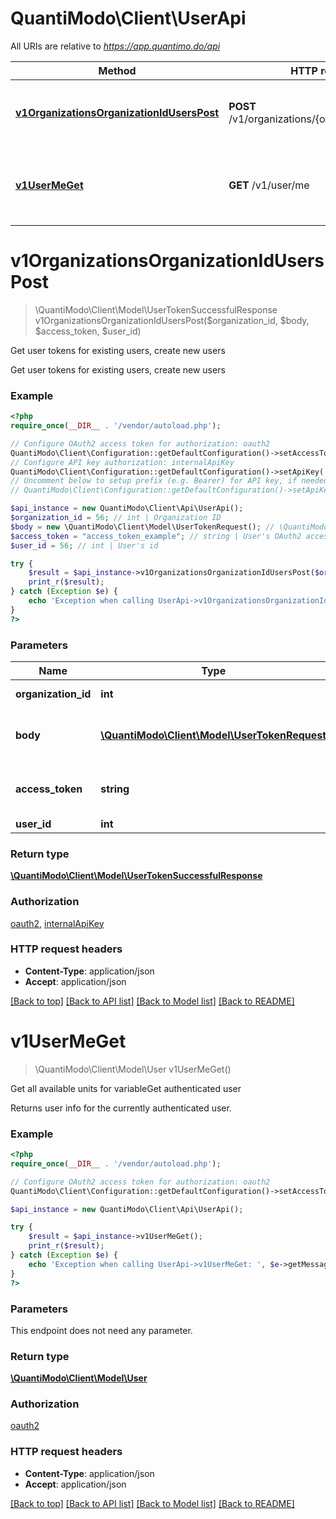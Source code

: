 # QuantiModo\Client\UserApi

All URIs are relative to *https://app.quantimo.do/api*

Method | HTTP request | Description
------------- | ------------- | -------------
[**v1OrganizationsOrganizationIdUsersPost**](UserApi.md#v1OrganizationsOrganizationIdUsersPost) | **POST** /v1/organizations/{organizationId}/users | Get user tokens for existing users, create new users
[**v1UserMeGet**](UserApi.md#v1UserMeGet) | **GET** /v1/user/me | Get all available units for variableGet authenticated user


# **v1OrganizationsOrganizationIdUsersPost**
> \QuantiModo\Client\Model\UserTokenSuccessfulResponse v1OrganizationsOrganizationIdUsersPost($organization_id, $body, $access_token, $user_id)

Get user tokens for existing users, create new users

Get user tokens for existing users, create new users

### Example
```php
<?php
require_once(__DIR__ . '/vendor/autoload.php');

// Configure OAuth2 access token for authorization: oauth2
QuantiModo\Client\Configuration::getDefaultConfiguration()->setAccessToken('YOUR_ACCESS_TOKEN');
// Configure API key authorization: internalApiKey
QuantiModo\Client\Configuration::getDefaultConfiguration()->setApiKey('api_key', 'YOUR_API_KEY');
// Uncomment below to setup prefix (e.g. Bearer) for API key, if needed
// QuantiModo\Client\Configuration::getDefaultConfiguration()->setApiKeyPrefix('api_key', 'Bearer');

$api_instance = new QuantiModo\Client\Api\UserApi();
$organization_id = 56; // int | Organization ID
$body = new \QuantiModo\Client\Model\UserTokenRequest(); // \QuantiModo\Client\Model\UserTokenRequest | Provides organization token and user ID
$access_token = "access_token_example"; // string | User's OAuth2 access token
$user_id = 56; // int | User's id

try {
    $result = $api_instance->v1OrganizationsOrganizationIdUsersPost($organization_id, $body, $access_token, $user_id);
    print_r($result);
} catch (Exception $e) {
    echo 'Exception when calling UserApi->v1OrganizationsOrganizationIdUsersPost: ', $e->getMessage(), PHP_EOL;
}
?>
```

### Parameters

Name | Type | Description  | Notes
------------- | ------------- | ------------- | -------------
 **organization_id** | **int**| Organization ID |
 **body** | [**\QuantiModo\Client\Model\UserTokenRequest**](../Model/\QuantiModo\Client\Model\UserTokenRequest.md)| Provides organization token and user ID |
 **access_token** | **string**| User&#39;s OAuth2 access token | [optional]
 **user_id** | **int**| User&#39;s id | [optional]

### Return type

[**\QuantiModo\Client\Model\UserTokenSuccessfulResponse**](../Model/UserTokenSuccessfulResponse.md)

### Authorization

[oauth2](../../README.md#oauth2), [internalApiKey](../../README.md#internalApiKey)

### HTTP request headers

 - **Content-Type**: application/json
 - **Accept**: application/json

[[Back to top]](#) [[Back to API list]](../../README.md#documentation-for-api-endpoints) [[Back to Model list]](../../README.md#documentation-for-models) [[Back to README]](../../README.md)

# **v1UserMeGet**
> \QuantiModo\Client\Model\User v1UserMeGet()

Get all available units for variableGet authenticated user

Returns user info for the currently authenticated user.

### Example
```php
<?php
require_once(__DIR__ . '/vendor/autoload.php');

// Configure OAuth2 access token for authorization: oauth2
QuantiModo\Client\Configuration::getDefaultConfiguration()->setAccessToken('YOUR_ACCESS_TOKEN');

$api_instance = new QuantiModo\Client\Api\UserApi();

try {
    $result = $api_instance->v1UserMeGet();
    print_r($result);
} catch (Exception $e) {
    echo 'Exception when calling UserApi->v1UserMeGet: ', $e->getMessage(), PHP_EOL;
}
?>
```

### Parameters
This endpoint does not need any parameter.

### Return type

[**\QuantiModo\Client\Model\User**](../Model/User.md)

### Authorization

[oauth2](../../README.md#oauth2)

### HTTP request headers

 - **Content-Type**: application/json
 - **Accept**: application/json

[[Back to top]](#) [[Back to API list]](../../README.md#documentation-for-api-endpoints) [[Back to Model list]](../../README.md#documentation-for-models) [[Back to README]](../../README.md)

